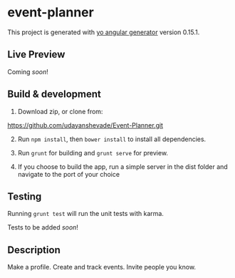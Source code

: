 # event-planner

This project is generated with [yo angular generator](https://github.com/yeoman/generator-angular)
version 0.15.1.

## Live Preview

Coming *soon*!

## Build & development

1. Download zip, or clone from:

https://github.com/udayanshevade/Event-Planner.git

2. Run `npm install`, then `bower install` to install all dependencies.

3. Run `grunt` for building and `grunt serve` for preview.

4. If you choose to build the app, run a simple server in the dist folder and navigate to the port of your choice

## Testing

Running `grunt test` will run the unit tests with karma.

Tests to be added *soon*!

## Description

Make a profile. Create and track events. Invite people you know.